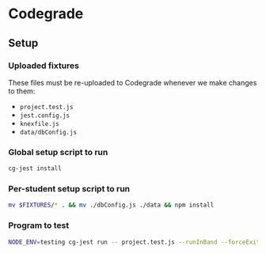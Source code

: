 # Codegrade

## Setup

### Uploaded fixtures

These files must be re-uploaded to Codegrade whenever we make changes to them:

- `project.test.js`
- `jest.config.js`
- `knexfile.js`
- `data/dbConfig.js`

### Global setup script to run

```bash
cg-jest install
```

### Per-student setup script to run

```bash
mv $FIXTURES/* . && mv ./dbConfig.js ./data && npm install
```

### Program to test

```bash
NODE_ENV=testing cg-jest run -- project.test.js --runInBand --forceExit
```
